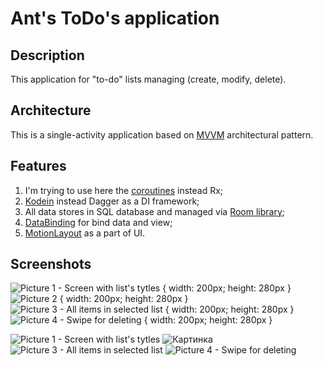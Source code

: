 # Ant's ToDo's application

## Description
This application for "to-do" lists managing (create, modify, delete).


## Architecture
This is a single-activity application based on [MVVM](https://en.wikipedia.org/wiki/Model%E2%80%93view%E2%80%93viewmodel) architectural pattern.


## Features
1. I'm trying to use here the [coroutines](https://github.com/Kotlin/kotlinx.coroutines/blob/master/ui/coroutines-guide-ui.md) instead Rx;
2. [Kodein](https://github.com/Kodein-Framework/Kodein-DI) instead Dagger as a DI framework;
3. All data stores in SQL database and managed via [Room library](https://developer.android.com/topic/libraries/architecture/room);
4. [DataBinding](https://developer.android.com/topic/libraries/data-binding) for bind data and view;
5. [MotionLayout](https://developer.android.com/reference/android/support/constraint/motion/MotionLayout) as a part of UI.

## Screenshots

![](//vk.com/photo1666795_456239672 "Picture 1 - Screen with list's tytles") { width: 200px; height: 280px }
![](//vk.com/photo1666795_456239673 "Picture 2") { width: 200px; height: 280px }
![](//vk.com/photo1666795_456239675 "Picture 3 - All items in selected list") { width: 200px; height: 280px }
![](//vk.com/photo1666795_456239676 "Picture 4 - Swipe for deleting") { width: 200px; height: 280px }


![Picture 1 - Screen with list's tytles][image1]
![Картинка][image2]
![Picture 3 - All items in selected list][image3]
![Picture 4 - Swipe for deleting][image4]

[image1]: https://vk.com/photo1666795_456239672
[image2]: https://vk.com/photo1666795_456239673
[image3]: https://vk.com/photo1666795_456239675
[image4]: https://vk.com/photo1666795_456239676
